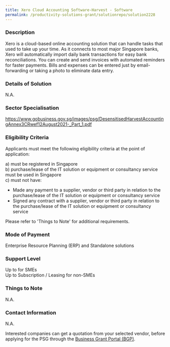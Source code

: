 ```yaml
---
title: Xero Cloud Accounting Software-Harvest - Software
permalink: /productivity-solutions-grant/solutionrepo/solution2228
---
```


### Description

Xero is a cloud-based online accounting solution that can handle tasks that used to take up your time. As it connects to most major Singapore banks, Xero will automatically import daily bank transactions for easy bank reconciliations. You can create and send invoices with automated reminders for faster payments. Bills and expenses can be entered just by email-forwarding or taking a photo to eliminate data entry.

### Details of Solution

N.A.

### Sector Specialisation

https://www.gobusiness.gov.sg/images/psg/DesensitisedHarvestAccountingAnnex3CRwef12August2021-_Part_1.pdf

### Eligibility Criteria

Applicants must meet the following eligibility criteria at the point of application:

a) must be registered in Singapore <br>
b) purchase/lease of the IT solution or equipment or consultancy service must be used in Singapore <br>
c) must not have:
- Made any payment to a supplier, vendor or third party in relation to the purchase/lease of the IT solution or equipment or consultancy service
- Signed any contract with a supplier, vendor or third party in relation to the purchase/lease of the IT solution or equipment or consultancy service

Please refer to 'Things to Note' for additional requirements.

### Mode of Payment
Enterprise Resource Planning (ERP) and Standalone solutions

### Support Level
Up to  for SMEs <br>
Up to Subscription / Leasing for non-SMEs

### Things to Note
N.A.

### Contact Information
N.A.

Interested companies can get a quotation from your selected vendor, before applying for the PSG through the <a target='_blank' rel='noopener' href='https://www.businessgrants.gov.sg/'>Business Grant Portal (BGP)</a>.
